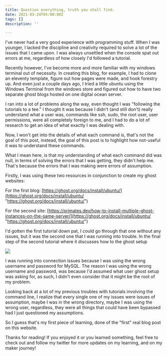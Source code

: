 ```yaml
---
title: Question everything, truth you shall find.
date: 2021-03-24T05:00:00Z
tags: []
description: ''

---
```

I've never had a very good experience with programming stuff. When I was younger, I lacked the discipline and creativity required to solve a lot of the issues that I came upon. I was always unsettled when the console spat out errors at me, regardless of how closely I'd followed a tutorial.

Recently however, I've become more and more familiar with my windows terminal out of necessity. In creating this blog, for example, I had to clone an eleventy template, figure out how pages were made, and hook forestry up. And even just a couple days ago, I tried a little ubuntu using the Windows Terminal from the windows store and figured out how to have two separate ghost blogs hosted on one digital ocean server.

I ran into a lot of problems along the way, even thought I was "following the tutorials to a tee." I thought it was because I didn't (and still don't) really understand what a user was, commands like ssh, sudo, the root user, user permissions, were all completely foreign to me, and I had to do a lot of research to get an idea of what exactly I was dealing with.

Now, I won't get into the details of what each command is, that's not the goal of this post, instead, the goal of this post is to highlight how not-useful it was to understand these commands.

What I mean here, is that my understanding of what each command did was null, in terms of solving the errors that I was getting, they didn't help me. That's because the errors that I was making were errors of assumption.

Firstly, I was using these two resources in conjunction to create my ghost websites:

For the first blog: [https://ghost.org/docs/install/ubuntu/](https://ghost.org/docs/install/ubuntu/ "https://ghost.org/docs/install/ubuntu/")

For the second site: [https://primates.dev/how-to-install-multiple-ghost-instances-on-the-same-server/](https://ghost.org/docs/install/ubuntu/ "https://ghost.org/docs/install/ubuntu/")

I'd gotten the first tutorial down pat, I could go through that one without any issues, but it was the second one that I was running into trouble. In the final step of the second tutorial where it discusses how to the ghost setup

![](https://firebasestorage.googleapis.com/v0/b/firescript-577a2.appspot.com/o/imgs%2Fapp%2FDylanWu%2F5VAPhxabRX.png?alt=media&token=e999a4d0-63b6-4516-9560-c623395a8238)

I was running into connection issues because I was using the wrong username and password for MySQL. The reason I was using the wrong username and password, was because I'd assumed what user ghost setup was asking for, as such, I didn't even consider that it might be the root of my problem.

Looking back at a lot of my previous troubles with tutorials involving the command line, I realize that every single one of my issues were issues of assumption, maybe I was in the wrong directory, maybe I was using the wrong user, regardless, they were all things that could have been bypassed had I just questioned my assumptions.

So I guess that's my first piece of learning, done of the "first" real blog post on this website.

Thanks for reading! If you enjoyed it or you learned something, feel free to check out and follow my twitter for more updates on my learning, and on my maker journey!
